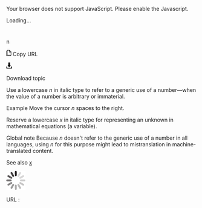 Your browser does not support JavaScript. Please enable the Javascript.

Loading...

# 

n

![Copy URL](n_files/Copy.png)
Copy URL

![Download](n_files/Download.png)

Download topic

Use a lowercase *n* in italic type to refer to a generic use of a number—when the value of a number is arbitrary or immaterial. 

Example Move the cursor *n* spaces to the right. 

Reserve a lowercase *x* in italic type for representing an unknown in mathematical equations (a variable).

Global note Because *n* doesn't refer to the generic use of a number in all languages, using *n* for this purpose might lead to mistranslation in machine-translated content.

See also [x](https://worldready.cloudapp.net/Styleguide/Read?id=2700&topicid=35498)

![In progress](n_files/activity-large.gif)

URL :
